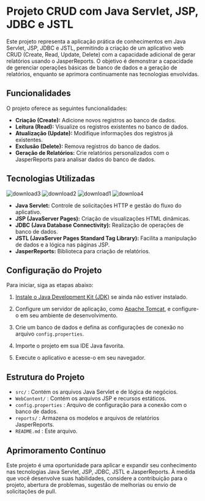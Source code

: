 # Projeto CRUD com Java Servlet, JSP, JDBC e JSTL

Este projeto representa a aplicação prática de conhecimentos em Java Servlet, JSP, JDBC e JSTL, permitindo a criação de um aplicativo web CRUD (Create, Read, Update, Delete) com a capacidade adicional de gerar relatórios usando o JasperReports. O objetivo é demonstrar a capacidade de gerenciar operações básicas de banco de dados e a geração de relatórios, enquanto se aprimora continuamente nas tecnologias envolvidas.

## Funcionalidades

O projeto oferece as seguintes funcionalidades:

- **Criação (Create):** Adicione novos registros ao banco de dados.
- **Leitura (Read):** Visualize os registros existentes no banco de dados.
- **Atualização (Update):** Modifique informações dos registros já existentes.
- **Exclusão (Delete):** Remova registros do banco de dados.
- **Geração de Relatórios:** Crie relatórios personalizados com o JasperReports para analisar dados do banco de dados.

## Tecnologias Utilizadas
![download3](https://github.com/Erick-SouDev/crud-jsp-servlet/assets/139890795/f075b128-4e73-4436-9182-3a648c1e6758)
![download2](https://github.com/Erick-SouDev/crud-jsp-servlet/assets/139890795/ba6f48be-bf57-478a-9a1f-e4a6c68e156b)
![download1](https://github.com/Erick-SouDev/crud-jsp-servlet/assets/139890795/10d70ad1-cc2e-480d-a6c7-a949f32747fc)
![downloa4](https://github.com/Erick-SouDev/crud-jsp-servlet/assets/139890795/4a556f5c-6ab3-4eb7-ad89-d37fc0b3b18b)

- **Java Servlet:** Controle de solicitações HTTP e gestão do fluxo do aplicativo.
- **JSP (JavaServer Pages):** Criação de visualizações HTML dinâmicas.
- **JDBC (Java Database Connectivity):** Realização de operações de banco de dados.
- **JSTL (JavaServer Pages Standard Tag Library):** Facilita a manipulação de dados e a lógica nas páginas JSP.
- **JasperReports:** Biblioteca para criação de relatórios.

## Configuração do Projeto

Para iniciar, siga as etapas abaixo:

1. [Instale o Java Development Kit (JDK)](https://www.oracle.com/java/technologies/javase-downloads.html) se ainda não estiver instalado.

2. Configure um servidor de aplicação, como [Apache Tomcat](http://tomcat.apache.org/), e configure-o em seu ambiente de desenvolvimento.

3. Crie um banco de dados e defina as configurações de conexão no arquivo `config.properties`.

4. Importe o projeto em sua IDE Java favorita.

5. Execute o aplicativo e acesse-o em seu navegador.

## Estrutura do Projeto

- `src/` : Contém os arquivos Java Servlet e de lógica de negócios.
- `WebContent/` : Contém os arquivos JSP e recursos estáticos.
- `config.properties` : Arquivo de configuração para a conexão com o banco de dados.
- `reports/` : Armazena os modelos e arquivos de relatórios JasperReports.
- `README.md` : Este arquivo.

## Aprimoramento Contínuo

Este projeto é uma oportunidade para aplicar e expandir seu conhecimento nas tecnologias Java Servlet, JSP, JDBC, JSTL e JasperReports. À medida que você desenvolve suas habilidades, considere a contribuição para o projeto, abertura de problemas, sugestão de melhorias ou envio de solicitações de pull.



